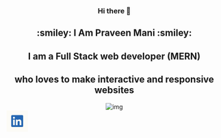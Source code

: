 <div align="center">
  <h3>Hi there 👋</h3>
  <h2>:smiley: I Am Praveen Mani :smiley:	</h2>
  <h2>I am a Full Stack web developer (MERN) </h2>
  <h2>who loves to make interactive and responsive websites</h2>
  <img src="https://media.giphy.com/media/p4NLw3I4U0idi/giphy.gif" alt="img" width = "100" height = "100">
</div>
<a href="https://linkedin.com/in/himanshu-aswal"><img src="/photos/exU8rYn8_400x400.jpg" alt="img" width = "50" heigth = "50"></a>
<!--
**praveenalpha/praveenalpha** is a ✨ _special_ ✨ repository because its `README.md` (this file) appears on your GitHub profile.

Here are some ideas to get you started:

- 🔭 I’m currently working on ...
- 🌱 I’m currently learning ...
- 👯 I’m looking to collaborate on ...
- 🤔 I’m looking for help with ...
- 💬 Ask me about ...
- 📫 How to reach me: ...
- 😄 Pronouns: ...
- ⚡ Fun fact: ...
-->
